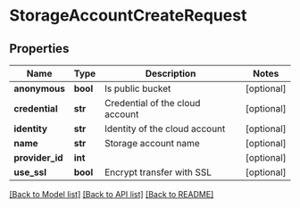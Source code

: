# StorageAccountCreateRequest

## Properties
Name | Type | Description | Notes
------------ | ------------- | ------------- | -------------
**anonymous** | **bool** | Is public bucket | [optional] 
**credential** | **str** | Credential of the cloud account | [optional] 
**identity** | **str** | Identity of the cloud account | [optional] 
**name** | **str** | Storage account name | [optional] 
**provider_id** | **int** |  | [optional] 
**use_ssl** | **bool** | Encrypt transfer with SSL | [optional] 

[[Back to Model list]](../README.md#documentation-for-models) [[Back to API list]](../README.md#documentation-for-api-endpoints) [[Back to README]](../README.md)


